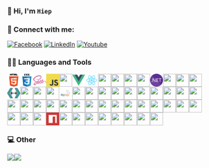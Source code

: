 ### 👋 Hi, I'm `Hiep`

### 🤝 Connect with me:
[<img alt="Facebook" src="https://img.shields.io/badge/Facebook-1877F2?style=for-the-badge&logo=facebook&logoColor=white" />](https://www.facebook.com/nnhiep582)
[<img alt="LinkedIn" src="https://img.shields.io/badge/LinkedIn-0077B5?style=for-the-badge&logo=linkedin&logoColor=white" />](https://www.linkedin.com/in/nnhiep/)
[<img alt="Youtube" src="https://img.shields.io/badge/Youtube-1877F2?style=for-the-badge&logo=youtube&logoColor=white" />](https://www.youtube.com/@nnhiep582)

### 👨‍💻 Languages and Tools
<div style="display: flex; flex-wrap: wrap; align-items: center;">
<img height="30" width="30" src="https://raw.githubusercontent.com/github/explore/80688e429a7d4ef2fca1e82350fe8e3517d3494d/topics/html/html.png" />
<img height="30" width="30" src="https://raw.githubusercontent.com/github/explore/80688e429a7d4ef2fca1e82350fe8e3517d3494d/topics/css/css.png" />
<img height="30" width="30" src="https://raw.githubusercontent.com/github/explore/80688e429a7d4ef2fca1e82350fe8e3517d3494d/topics/sass/sass.png" />
<img height="30" width="30" src="https://raw.githubusercontent.com/github/explore/80688e429a7d4ef2fca1e82350fe8e3517d3494d/topics/javascript/javascript.png" />
<img height="30" width="30" src="https://upload.wikimedia.org/wikipedia/commons/thumb/4/4c/Typescript_logo_2020.svg/2048px-Typescript_logo_2020.svg.png" />
<img height="30" width="30" src="https://raw.githubusercontent.com/github/explore/80688e429a7d4ef2fca1e82350fe8e3517d3494d/topics/vue/vue.png" />
<img height="30" width="30" src="https://raw.githubusercontent.com/github/explore/80688e429a7d4ef2fca1e82350fe8e3517d3494d/topics/react/react.png" />
<img height="30" width="30" src="https://upload.wikimedia.org/wikipedia/commons/thumb/1/1c/Pinialogo.svg/1200px-Pinialogo.svg.png" />
<img height="30" width="30" src="https://uxwing.com/wp-content/themes/uxwing/download/brands-and-social-media/redux-icon.png" />
<img height="30" width="30" src="https://upload.wikimedia.org/wikipedia/commons/thumb/b/bd/Logo_C_sharp.svg/1820px-Logo_C_sharp.svg.png" />
<img height="30" width="30" src="https://i2.wp.com/cdn.iconscout.com/icon/free/png-256/java-43-569305.png" />
<img height="30" width="30" src="https://raw.githubusercontent.com/github/explore/93d8a67084f94b2a444e510199a6e7622e5b09a3/topics/dotnet/dotnet.png" />
<img height="30" width="30" src="https://static-00.iconduck.com/assets.00/spring-icon-256x256-2efvkvky.png" />
<img height="30" width="30" src="https://cdn.iconscout.com/icon/free/png-256/free-python-logo-icon-download-in-svg-png-gif-file-formats--technology-social-media-vol-5-pack-logos-icons-2945099.png?f=webp" />
<img height="30" width="30" src="https://codeopinion.com/wp-content/uploads/2017/10/Bitmap-MEDIUM_Entity-Framework-Core-Logo_2colors_Square_Boxed_RGB.png" />
</div>

<div style="display: flex; flex-wrap: wrap; align-items: center;">
<img height="30" width="30" src="https://raw.githubusercontent.com/nnhiep582k2/nnhiep582k2/main/logo.png" />
<img height="30" width="30" src="https://images.ctfassets.net/ee3ypdtck0rk/3tLmcHuiDfOr14Lntlm8lG/edead3af754857409d690681100690e3/icon-tech-signalR.png?w=256&h=256&q=50&fm=png" />
<img height="30" width="30" src="https://nuxt.com/assets/design-kit/icon-green.svg" />
<img height="30" width="30" src="https://encrypted-tbn0.gstatic.com/images?q=tbn:ANd9GcS8lp0rYCgNyrTHrV4v3yKrv6L2J0SnR_r_kHnX97uRIw&s" />
<img height="30" width="30" src="https://raw.githubusercontent.com/github/explore/80688e429a7d4ef2fca1e82350fe8e3517d3494d/topics/mysql/mysql.png" />
<img height="30" width="30" src="https://i.pinimg.com/originals/3e/55/df/3e55dfb0980956b42cac768b740cdad6.png" />
<img height="30" width="30" src="https://upload.wikimedia.org/wikipedia/commons/thumb/2/29/Postgresql_elephant.svg/993px-Postgresql_elephant.svg.png" />
<img height="30" width="30" src="https://5.imimg.com/data5/SELLER/Default/2022/6/OG/KZ/GC/154593131/oracle-database-licenses.png" />
<img height="30" width="30" src="https://cdnlogo.com/logos/m/30/mongodb-icon.svg" />
<img height="30" width="30" src="https://cdn.iconscout.com/icon/free/png-256/free-redis-logo-icon-download-in-svg-png-gif-file-formats--programming-langugae-freebies-pack-logos-icons-1175103.png?f=webp&w=256" />
<img height="30" width="30" src="https://i.pinimg.com/originals/39/b2/e4/39b2e4ad77c23a2c11e5950a7dfa2aec.png" />
<img height="30" width="30" src="https://noyantis.com/wp-content/uploads/2023/08/DevExtreme-2.png" />
<img height="30" width="30" src="https://avatars.githubusercontent.com/u/68583457?v=4&s=400" />
<img height="30" width="30" src="https://static-00.iconduck.com/assets.00/material-ui-icon-2048x1626-on580ia9.png" />
<img height="30" width="30" src="https://res.cloudinary.com/startup-grind/image/upload/c_fill,w_500,h_500,g_center/c_fill,dpr_2.0,f_auto,g_center,q_auto:good/v1/gcs/platform-data-dsc/events/Tailwind_CSS_Logo.svg_GkNDLAs.png" />
</div>

<div style="display: flex; flex-wrap: wrap; align-items: center;">
<img height="30" width="30" src="https://avatars.githubusercontent.com/u/76870092?s=280&v=4" />
<img height="30" width="30" src="https://brandslogos.com/wp-content/uploads/images/large/ubuntu-logo.png" />
<img height="30" width="30" src="https://img.icons8.com/fluent/512/virtualbox.png" />
<img height="30" width="30" src="https://whatthelogo.com/storage/logos/vagrant-274612.png" />
<img height="30" width="30" src="https://cdn4.iconfinder.com/data/icons/logos-and-brands/512/97_Docker_logo_logos-512.png" />
<img height="30" width="30" src="https://uxwing.com/wp-content/themes/uxwing/download/brands-and-social-media/jenkins-icon.png" />
<img height="30" width="30" src="https://yt3.googleusercontent.com/AC0Ia-7Akfvhnkwy9s4kx2Qt3XFXFYe95SfmEba4pK46t22K0tAnS40R8AAa7_YPkSeu6t5TxA=s900-c-k-c0x00ffffff-no-rj" />
<img height="30" width="30" src="https://assets.vercel.com/image/upload/front/favicon/vercel/152x152.png" />
<img height="30" width="30" src="https://lightwidget.com/wp-content/uploads/godaddy-logo.png" />
<img height="30" width="30" src="https://upload.wikimedia.org/wikipedia/commons/thumb/b/b0/Chocolatey_icon.png/480px-Chocolatey_icon.png" />
<img height="30" width="30" src="https://uxwing.com/wp-content/themes/uxwing/download/brands-and-social-media/visual-studio-code-icon.png" />
<img height="30" width="30" src="https://upload.wikimedia.org/wikipedia/commons/thumb/2/2c/Visual_Studio_Icon_2022.svg/2048px-Visual_Studio_Icon_2022.svg.png" />
<img height="30" width="30" src="https://upload.wikimedia.org/wikipedia/commons/thumb/9/9c/IntelliJ_IDEA_Icon.svg/800px-IntelliJ_IDEA_Icon.svg.png" />
<img height="30" width="30" src="https://taiwebs.com/upload/icons/dbforge-studio-for-postgresql-enterprise-icon.png" />
<img height="30" width="30" src="https://cs.hofstra.edu/docs/images/software/ssms.png" />
</div>

<div style="display: flex; flex-wrap: wrap; align-items: center;">
<img height="30" width="30" src="https://openexchange.intersystems.com/mp/img/packages/1071/tqd1lx7xar1wlw7l4wjrxyea.png" />
<img height="30" width="30" src="https://upload.wikimedia.org/wikipedia/commons/f/f9/Windows_Terminal_Logo.png" />
<img height="30" width="30" src="https://uxwing.com/wp-content/themes/uxwing/download/brands-and-social-media/postman-icon.png" />
<img height="30" width="30" src="https://raw.githubusercontent.com/github/explore/80688e429a7d4ef2fca1e82350fe8e3517d3494d/topics/npm/npm.png" />
<img height="30" width="30" src="https://iconape.com/wp-content/files/ub/352181/svg/yarn-seeklogo.com.svg" />
<img height="30" width="30" src="https://avatars.githubusercontent.com/u/18133?s=280&v=4" />
<img height="30" width="30" src="https://encrypted-tbn0.gstatic.com/images?q=tbn:ANd9GcR27kaHyBN4-iwj7H4pMmnE7kaC720Y-PYzKQ&usqp=CAU" />
<img height="30" width="30" src="https://cdn4.iconfinder.com/data/icons/logos-and-brands/512/44_Bitbucket_logo_logos-512.png" />
<img height="30" width="30" src="https://cdn4.iconfinder.com/data/icons/logos-and-brands/512/144_Gitlab_logo_logos-512.png" />
<img height="30" width="30" src="https://images.ctfassets.net/wl95ljfippl8/227taekzJ9UfuM9knHRa7B/29b6f61d6fc9cd1e2c3fdf409dca8b0b/Vector.webp" />
<img height="30" width="30" src="https://pbs.twimg.com/profile_images/1136901164039991297/-Vt-vAYQ_400x400.png" />
<img height="30" width="30" src="https://w7.pngwing.com/pngs/87/883/png-transparent-markdown-logos-and-brands-line-filled-icon-thumbnail.png" />
</div>

### 💻 Other
<div style="display: flex; flex-wrap: wrap; align-items: center;">
<img height="200" src="https://github-readme-stats.vercel.app/api?username=nnhiep582k2&show_icons=true&theme=radical" />
<img height="200" src="https://github-readme-stats.vercel.app/api/top-langs?username=nnhiep582k2&title_color=ffffff&text_color=c9cacc&icon_color=2bbc8a&bg_color=1d1f21&layout=compact&langs_count=11&card_width=420" />
</div>

